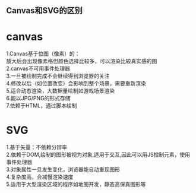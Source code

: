 ##  Canvas和SVG的区别
# canvas
1.Canvas基于位图（像素）的：   
放大后会出现像素格但颜色选择比较多，可以渲染比较真实感的图  
2.canvas不可用事件处理器  
3.一旦被绘制完成不会继续得到浏览器的关注  
4.修改以后（如位置改变）会影响到整个场景，需要重新渲染    
5.适合动态渲染，大数据量绘制如游戏场景渲染  	
6.能以JPG/PNG的形式存储  
7.依赖于HTML，通过脚本绘制
#  SVG
1.基于矢量：不依赖分辨率  
2.依赖于DOM,绘制的图形被视为对象,适用于交互,因此可以用JS控制元素，使用事件处理器  
3.对象属性一旦发生变化，浏览器能自动重现图形  
4.复杂度高，会减慢渲染速度  
5.适用于大型渲染区域的程序如地图开发，静态高保真图形等
